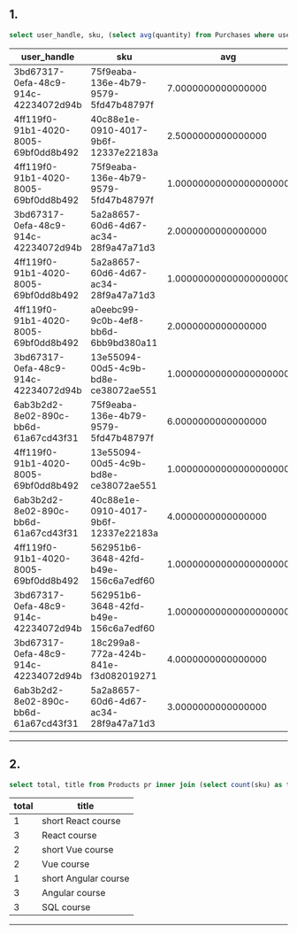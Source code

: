 ## 1. 
```sql
select user_handle, sku, (select avg(quantity) from Purchases where user_handle = p.user_handle and sku = p.sku) from Purchases p group by user_handle, sku;
```
| user_handle                          | sku                                  | avg                    |
| ------------------------------------ | ------------------------------------ | ---------------------- |
| 3bd67317-0efa-48c9-914c-42234072d94b | 75f9eaba-136e-4b79-9579-5fd47b48797f | 7.0000000000000000     |
| 4ff119f0-91b1-4020-8005-69bf0dd8b492 | 40c88e1e-0910-4017-9b6f-12337e22183a | 2.5000000000000000     |
| 4ff119f0-91b1-4020-8005-69bf0dd8b492 | 75f9eaba-136e-4b79-9579-5fd47b48797f | 1.00000000000000000000 |
| 3bd67317-0efa-48c9-914c-42234072d94b | 5a2a8657-60d6-4d67-ac34-28f9a47a71d3 | 2.0000000000000000     |
| 4ff119f0-91b1-4020-8005-69bf0dd8b492 | 5a2a8657-60d6-4d67-ac34-28f9a47a71d3 | 1.00000000000000000000 |
| 4ff119f0-91b1-4020-8005-69bf0dd8b492 | a0eebc99-9c0b-4ef8-bb6d-6bb9bd380a11 | 2.0000000000000000     |
| 3bd67317-0efa-48c9-914c-42234072d94b | 13e55094-00d5-4c9b-bd8e-ce38072ae551 | 1.00000000000000000000 |
| 6ab3b2d2-8e02-890c-bb6d-61a67cd43f31 | 75f9eaba-136e-4b79-9579-5fd47b48797f | 6.0000000000000000     |
| 4ff119f0-91b1-4020-8005-69bf0dd8b492 | 13e55094-00d5-4c9b-bd8e-ce38072ae551 | 1.00000000000000000000 |
| 6ab3b2d2-8e02-890c-bb6d-61a67cd43f31 | 40c88e1e-0910-4017-9b6f-12337e22183a | 4.0000000000000000     |
| 4ff119f0-91b1-4020-8005-69bf0dd8b492 | 562951b6-3648-42fd-b49e-156c6a7edf60 | 1.00000000000000000000 |
| 3bd67317-0efa-48c9-914c-42234072d94b | 562951b6-3648-42fd-b49e-156c6a7edf60 | 1.00000000000000000000 |
| 3bd67317-0efa-48c9-914c-42234072d94b | 18c299a8-772a-424b-841e-f3d082019271 | 4.0000000000000000     |
| 6ab3b2d2-8e02-890c-bb6d-61a67cd43f31 | 5a2a8657-60d6-4d67-ac34-28f9a47a71d3 | 3.0000000000000000     |

---
## 2. 
```sql
select total, title from Products pr inner join (select count(sku) as total, sku from Purchases group by sku) p on p.sku = pr.product_id;
```
| total | title                                              |
| ----- | -------------------------------------------------- |
| 1     | short React course                                 |
| 3     | React course                                       |
| 2     | short Vue course                                   |
| 2     | Vue course                                         |
| 1     | short Angular course                               |
| 3     | Angular course                                     |
| 3     | SQL course                                         |

---
